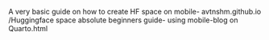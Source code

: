 A very basic guide on how to create HF space on mobile- avtnshm.github.io
/Huggingface space absolute beginners guide- using mobile-blog on Quarto.html
